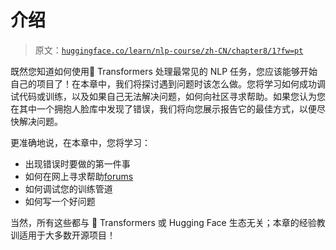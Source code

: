 # 介绍

> 原文：[`huggingface.co/learn/nlp-course/zh-CN/chapter8/1?fw=pt`](https://huggingface.co/learn/nlp-course/zh-CN/chapter8/1?fw=pt)

           

既然您知道如何使用🤗 Transformers 处理最常见的 NLP 任务，您应该能够开始自己的项目了！在本章中，我们将探讨遇到问题时该怎么做。您将学习如何成功调试代码或训练，以及如果自己无法解决问题，如何向社区寻求帮助。如果您认为您在其中一个拥抱人脸库中发现了错误，我们将向您展示报告它的最佳方式，以便尽快解决问题。

更准确地说，在本章中，您将学习：

*   出现错误时要做的第一件事
*   如何在网上寻求帮助[forums](https://discuss.huggingface.co/)
*   如何调试您的训练管道
*   如何写一个好问题

当然，所有这些都与 🤗 Transformers 或 Hugging Face 生态无关；本章的经验教训适用于大多数开源项目！